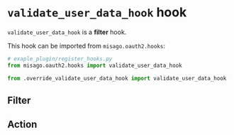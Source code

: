 # `validate_user_data_hook` hook

`validate_user_data_hook` is a **filter** hook.

This hook can be imported from `misago.oauth2.hooks`:

```python
# exaple_plugin/register_hooks.py
from misago.oauth2.hooks import validate_user_data_hook

from .override_validate_user_data_hook import validate_user_data_hook
```


## Filter


## Action